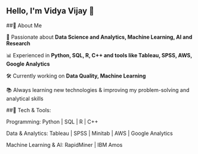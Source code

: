 ## Hello, I'm Vidya Vijay 👋  

##🚀 About Me 

🎯 Passionate about **Data Science and Analytics, Machine Learning, AI and Research** 

📊 Experienced in **Python, SQL, R, C++ and tools like Tableau, SPSS, AWS, Google Analytics**

🛠️ Currently working on **Data Quality, Machine Learning** 

📚 Always learning new technologies & improving my problem-solving and analytical skills


##🔧 Tech & Tools:  

Programming: Python | SQL | R | C++ 

Data & Analytics: Tableau | SPSS | Minitab | AWS | Google Analytics

Machine Learning & AI: RapidMiner | IBM Amos 

